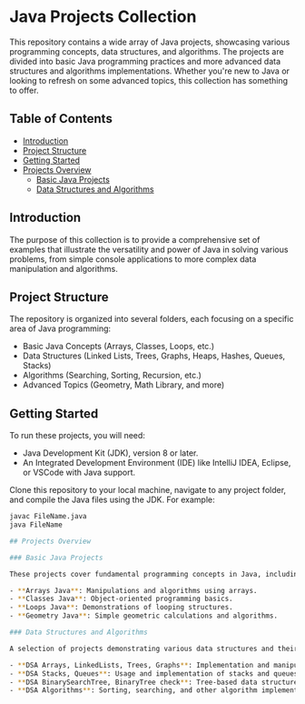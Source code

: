 # Java Projects Collection

This repository contains a wide array of Java projects, showcasing various programming concepts, data structures, and algorithms. The projects are divided into basic Java programming practices and more advanced data structures and algorithms implementations. Whether you're new to Java or looking to refresh on some advanced topics, this collection has something to offer.

## Table of Contents

- [Introduction](#introduction)
- [Project Structure](#project-structure)
- [Getting Started](#getting-started)
- [Projects Overview](#projects-overview)
  - [Basic Java Projects](#basic-java-projects)
  - [Data Structures and Algorithms](#data-structures-and-algorithms)

## Introduction

The purpose of this collection is to provide a comprehensive set of examples that illustrate the versatility and power of Java in solving various problems, from simple console applications to more complex data manipulation and algorithms.

## Project Structure

The repository is organized into several folders, each focusing on a specific area of Java programming:

- Basic Java Concepts (Arrays, Classes, Loops, etc.)
- Data Structures (Linked Lists, Trees, Graphs, Heaps, Hashes, Queues, Stacks)
- Algorithms (Searching, Sorting, Recursion, etc.)
- Advanced Topics (Geometry, Math Library, and more)

## Getting Started

To run these projects, you will need:

- Java Development Kit (JDK), version 8 or later.
- An Integrated Development Environment (IDE) like IntelliJ IDEA, Eclipse, or VSCode with Java support.

Clone this repository to your local machine, navigate to any project folder, and compile the Java files using the JDK. For example:

```bash
javac FileName.java
java FileName

## Projects Overview

### Basic Java Projects

These projects cover fundamental programming concepts in Java, including but not limited to:

- **Arrays Java**: Manipulations and algorithms using arrays.
- **Classes Java**: Object-oriented programming basics.
- **Loops Java**: Demonstrations of looping structures.
- **Geometry Java**: Simple geometric calculations and algorithms.

### Data Structures and Algorithms

A selection of projects demonstrating various data structures and their applications, as well as common algorithms:

- **DSA Arrays, LinkedLists, Trees, Graphs**: Implementation and manipulation of basic and advanced data structures.
- **DSA Stacks, Queues**: Usage and implementation of stacks and queues.
- **DSA BinarySearchTree, BinaryTree check**: Tree-based data structures and algorithms.
- **DSA Algorithms**: Sorting, searching, and other algorithm implementations.
